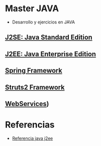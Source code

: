 # Master JAVA
* Desarrollo y ejercicios en JAVA

## [J2SE: Java Standard Edition](https://github.com/redeskako/Master-JAVA-UNED/tree/J2SE)
## [J2EE: Java Enterprise Edition](https://github.com/redeskako/Master-JAVA-UNED/tree/J2EE)
## [Spring Framework](https://github.com/redeskako/Master-JAVA-UNED/tree/Spring)
## [Struts2 Framework](https://github.com/redeskako/Master-JAVA-UNED/tree/Struts2)
## [WebServices](https://github.com/redeskako/Master-JAVA-UNED/tree/WebServices))
# Referencias
* [Referencia java j2ee](https://docs.oracle.com/javaee/7/tutorial/index.html)
